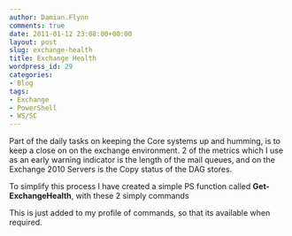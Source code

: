 ```yaml
---
author: Damian.Flynn
comments: true
date: 2011-01-12 23:08:00+00:00
layout: post
slug: exchange-health
title: Exchange Health
wordpress_id: 29
categories:
- Blog
tags:
- Exchange
- PowerShell
- WS/SC
---
```


Part of the daily tasks on keeping the Core systems up and humming, is to keep a close on on the exchange environment. 2 of the metrics which I use as an early warning indicator is the length of the mail queues, and on the Exchange 2010 Servers is the Copy status of the DAG stores.

To simplify this process I have created a simple PS function called **Get-ExchangeHealth**, with these 2 simply commands

   

This is just added to my profile of commands, so that its available when required.
